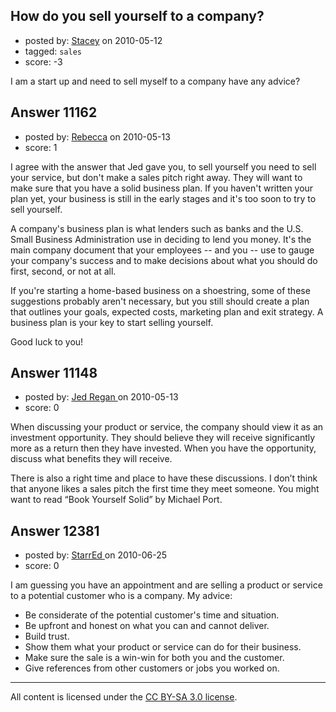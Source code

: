 ## How do you sell yourself to a company?

- posted by: [Stacey](https://stackexchange.com/users/-1/9534-stacey) on 2010-05-12
- tagged: `sales`
- score: -3

I am a start up and need to sell myself to a company have any advice?


## Answer 11162

- posted by: [Rebecca](https://stackexchange.com/users/-1/3207-rebecca) on 2010-05-13
- score: 1

I agree with the answer that Jed gave you, to sell yourself you need to sell your service, but don't make a sales pitch right away.  They will want to make sure that you have a solid business plan.  If you haven't written your plan yet, your business is still in the early stages and it's too soon to try to sell yourself. 

A company's business plan is what lenders such as banks and the U.S. Small Business Administration use in deciding to lend you money. It's the main company
document that your employees -- and you -- use to gauge your company's success and to make decisions about what you should do first, second, or not at all. 

If you're starting a home-based business on a shoestring, some of these suggestions probably aren't necessary, but you still should create a plan that outlines your goals, expected costs, marketing plan and exit strategy. A business plan is your key to start selling yourself.

Good luck to you!



## Answer 11148

- posted by: [Jed Regan ](https://stackexchange.com/users/-1/1940-jed-regan) on 2010-05-13
- score: 0

When discussing your product or service, the company should view it as an investment opportunity.  They should believe they will receive significantly more as a return then they have invested.  When you have the opportunity, discuss what benefits they will receive.  
 
There is also a right time and place to have these discussions.  I don’t think that anyone likes a sales pitch the first time they meet someone.  You might want to read “Book Yourself Solid” by Michael Port. 



## Answer 12381

- posted by: [StarrEd ](https://stackexchange.com/users/-1/1729-starred) on 2010-06-25
- score: 0

I am guessing you have an appointment and are selling a product or service to a potential customer who is a company.  My advice:

 - Be considerate of the potential customer's time and situation.
 - Be upfront and honest on what you can and cannot deliver.
 - Build trust.
 - Show them what your product or service can do for their business.
 - Make sure the sale is a win-win for both you and the customer.
 - Give references from other customers or jobs you worked on.






---

All content is licensed under the [CC BY-SA 3.0 license](https://creativecommons.org/licenses/by-sa/3.0/).
